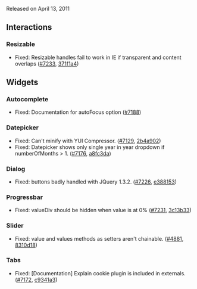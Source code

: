<script>{
	"title": "jQuery UI 1.8.12 Changelog"
}</script>

Released on April 13, 2011

## Interactions

### Resizable

* Fixed: Resizable handles fail to work in IE if transparent and content overlaps ([#7233](http://bugs.jqueryui.com/ticket/7233), [371f1a4](http://github.com/jquery/jquery-ui/commit/371f1a4ffd7533aa97353ca04ec7ca27b588c8ae))

## Widgets

### Autocomplete

* Fixed: Documentation for autoFocus option ([#7188](http://bugs.jqueryui.com/ticket/7188))

### Datepicker

* Fixed: Can't minify with YUI Compressor. ([#7129](http://bugs.jqueryui.com/ticket/7129), [2b4a902](http://github.com/jquery/jquery-ui/commit/2b4a902e00b076661dc99528c88536e9460d415a))
* Fixed: Datepicker shows only single year in year dropdown if numberOfMonths > 1. ([#7176](http://bugs.jqueryui.com/ticket/7176), [a8fc3da](http://github.com/jquery/jquery-ui/commit/a8fc3da62885c2d7c692e24f8416e320886e1e7b))

### Dialog

* Fixed: buttons badly handled with JQuery 1.3.2. ([#7226](http://bugs.jqueryui.com/ticket/7226), [e388153](http://github.com/jquery/jquery-ui/commit/e388153049503255810d4a871e06e9930de74c70))

### Progressbar

* Fixed: valueDiv should be hidden when value is at 0% ([#7231](http://bugs.jqueryui.com/ticket/7231), [3c13b33](http://github.com/jquery/jquery-ui/commit/3c13b33682655be2a2f1c68b45cd500530997c41))

### Slider

* Fixed: value and values methods as setters aren't chainable. ([#4881](http://bugs.jqueryui.com/ticket/4881), [8310d18](http://github.com/jquery/jquery-ui/commit/8310d185b3a5fc8f433f0736a22298e84ac73f7d))

### Tabs

* Fixed: [Documentation] Explain cookie plugin is included in externals. ([#7172](http://bugs.jqueryui.com/ticket/7172), [c9341a3](http://github.com/jquery/jquery-ui/commit/c9341a3619a56fabe2025761961b39f0d661db0f))
